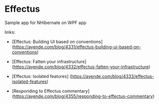 # Effectus
Sample app for NHibernate on WPF app

links:

* [Effectus: Building UI based on conventions] (https://ayende.com/blog/4331/effectus-building-ui-based-on-conventions)

* [Effectus: Fatten your infrastructure] (https://ayende.com/blog/4332/effectus-fatten-your-infrastructure)

* [Effectus: Isolated features] (https://ayende.com/blog/4333/effectus-isolated-features)

* [Responding to Effectus commentary] (https://ayende.com/blog/4355/responding-to-effectus-commentary)
